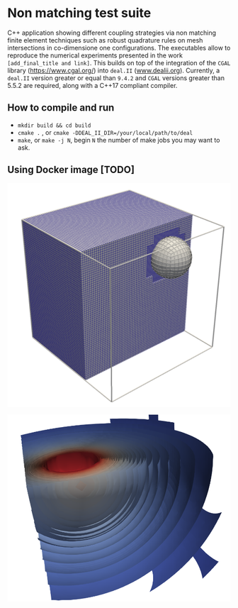 # Non matching test suite

C++ application showing different coupling strategies via non matching finite element techniques such as robust quadrature rules on mesh intersections in co-dimensione one configurations. The executables allow to reproduce the numerical experiments presented in the work `[add_final_title and link]`. 
This builds on top of the integration of the `CGAL` library (https://www.cgal.org/) into `deal.II` (www.dealii.org). Currently, a `deal.II` version greater or equal than `9.4.2` and `CGAL` versions greater than 5.5.2 are required, along with a C++17 compliant compiler.


## How to compile and run

- `mkdir build && cd build`
- `cmake .` , or `cmake -DDEAL_II_DIR=/your/local/path/to/deal` 
- `make`, or `make -j N`, begin `N` the number of make jobs you may want to ask.


## Using Docker image [TODO]

![Screenshot](grids/mesh_3d.png)

![Screenshot](grids/iso_contour_3D_ns.png)
